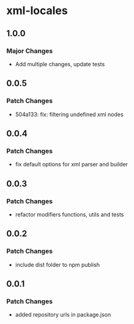 # xml-locales

## 1.0.0

### Major Changes

- Add multiple changes, update tests

## 0.0.5

### Patch Changes

- 504a133: fix: filtering undefined xml nodes

## 0.0.4

### Patch Changes

- fix default options for xml parser and builder

## 0.0.3

### Patch Changes

- refactor modifiers functions, utils and tests

## 0.0.2

### Patch Changes

- include dist folder to npm publish

## 0.0.1

### Patch Changes

- added repository urls in package.json
